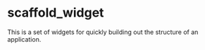 # scaffold_widget
This is a set of widgets for quickly building out the structure of an application.

